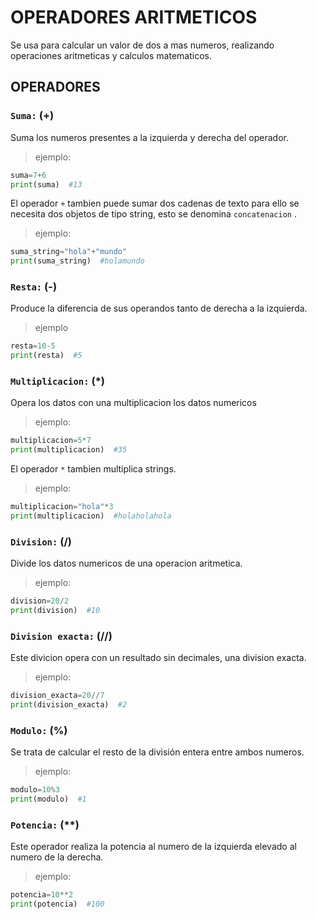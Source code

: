 # OPERADORES ARITMETICOS
Se usa para calcular un valor de dos a mas numeros, realizando operaciones aritmeticas y calculos matematicos.
## OPERADORES
### `Suma:` (+)
Suma los numeros presentes a la izquierda y derecha del operador.
>ejemplo:

```python
suma=7+6
print(suma)  #13
```
El operador `+` tambien puede sumar dos cadenas de texto para ello se necesita dos objetos de tipo string, esto se denomina `concatenacion` .
>ejemplo:

```python
suma_string="hola"+"mundo"
print(suma_string)  #holamundo
```
### `Resta:` (-)
Produce la diferencia de sus operandos tanto de derecha a la izquierda.
>ejemplo

```python
resta=10-5
print(resta)  #5
```
### `Multiplicacion:` (*)
Opera los datos con una multiplicacion los datos numericos
>ejemplo:

```python
multiplicacion=5*7
print(multiplicacion)  #35
```
El operador `*` tambien multiplica strings.
>ejemplo:

```python
multiplicacion="hola"*3
print(multiplicacion)  #holaholahola
```
### `Division:` (/)
Divide los datos numericos de una operacion aritmetica.
>ejemplo:

```python
division=20/2
print(division)  #10
```
### `Division exacta:` (//)
Este divicion opera con un resultado sin decimales, una division exacta.
>ejemplo:

```python
division_exacta=20//7
print(division_exacta)  #2
```
### `Modulo:` (%)
Se trata de calcular el resto de la división entera entre ambos numeros.
>ejemplo:

```python
modulo=10%3
print(modulo)  #1
```
### `Potencia:` (**)
Este operador realiza la potencia al numero de la izquierda elevado al numero de la derecha.
>ejemplo:

```python
potencia=10**2
print(potencia)  #100
```

